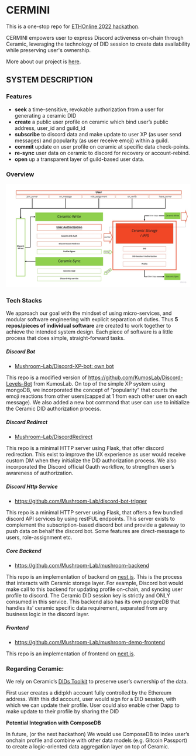 # CERMINI

This is a one-stop repo for [ETHOnline 2022 hackathon](https://online.ethglobal.com/).

CERMINI empowers user to express Discord activeness on-chain through Ceramic, leveraging the technology of DID session to create data availability while preserving user's ownership.

More about our project is [here](https://ethglobal.com/showcase/cermini-x9wth).

## SYSTEM DESCRIPTION

### Features

- **seek** a time-sensitive, revokable authorization from a user for generating a ceramic DID
- **create** a public user profile on ceramic which bind user’s public address, user_id and guild_id
- **subscribe** to discord data and make update to user XP (as user send messages) and popularity (as user receive emoji) within a guild.
- **commit** update on user profile on ceramic at specific data check-points.
- **re-sync** user data on ceramic to discord for recovery or account-rebind.
- **open** up a transparent layer of guild-based user data.

### Overview

![Untitled](architecture.jpeg)

### Tech Stacks

We approach our goal with the mindset of using micro-services, and modular software engineering with explicit separation of duties. Thus **5 repos/pieces of individual software** are created to work together to achieve the intended system design. Each piece of software is a little process that does simple, straight-forward tasks.

##### Discord Bot

- [Mushroom-Lab/Discord-XP-bot: own bot](https://github.com/Mushroom-Lab/Discord-XP-bot)

This repo is a modified version of https://github.com/KumosLab/Discord-Levels-Bot from KumosLab. On top of the simple XP system using mongoDB, we incorporated the concept of “popularity” that counts the emoji reactions from other users(capped at 1 from each other user on each message). We also added a new bot command that user can use to initialize the Ceramic DID authorization process.

##### **Discord Redirect** 

- [Mushroom-Lab/DiscordRedirect](https://github.com/Mushroom-Lab/DiscordRedirect)

This repo is a minimal HTTP server using Flask, that offer discord redirection. This exist to improve the UX experience as user would receive custom DM when they initialize the DID authorization process. We also incorporated the Discord official Oauth workflow, to strengthen user’s awareness of authorization. 

##### **Discord Http Service**

- https://github.com/Mushroom-Lab/discord-bot-trigger

This repo is a minimal HTTP server using Flask, that offers a few bundled discord API services by using restFUL endpoints. This server exists to complement the subscription-based discord bot and provide a gateway to push data on behalf the discord bot. Some features are direct-message to users, role-assignment etc.

##### **Core** **Backend**

- https://github.com/Mushroom-Lab/mushroom-backend

This repo is an implementation of backend on [nest.js](https://nestjs.com/). This is the process that interacts with Ceramic storage layer. For example, Discord bot would make call to this backend for updating profile on-chain, and syncing user profile to discord. The Ceramic DID session key is strictly and ONLY consumed in this service. This backend also has its own postgreDB that handles its’ ceramic specific data requirement, separated from any business logic in the discord layer.

##### **Frontend**

- https://github.com/Mushroom-Lab/mushroom-demo-frontend

This repo is an implementation of frontend on [next.js](https://nextjs.org/). 

### **Regarding Ceramic:**

We rely on Ceramic’s [DIDs Toolkit](https://did.js.org/) to preserve user’s ownership of the data. 

First user creates a did:pkh account fully controlled by the Ethereum address. With this did account, user would sign for a DID session, with which we can update their profile. User could also enable other Dapp to make update to their profile  by sharing the DID 

**Potential Integration with ComposeDB**

In future, (or the next hackathon) We would use ComposeDB to index user’s onchain profile and combine with other data models (e.g. Gitcoin Passport) to create a logic-oriented data aggregation layer on top of Ceramic.